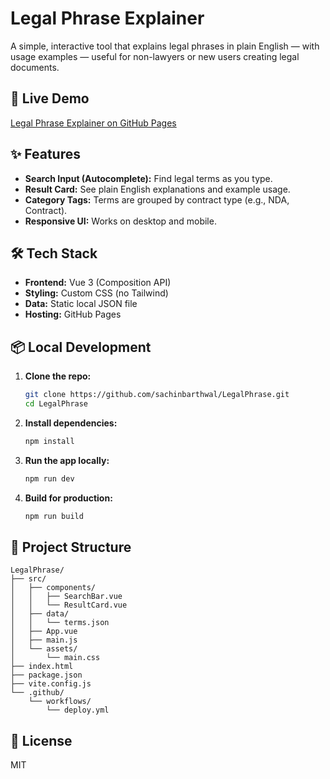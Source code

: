 # Legal Phrase Explainer

A simple, interactive tool that explains legal phrases in plain English — with usage examples — useful for non-lawyers or new users creating legal documents.

## 🚀 Live Demo

[Legal Phrase Explainer on GitHub Pages](https://sachinbarthwal.github.io/LegalPhrase/)

## ✨ Features

- **Search Input (Autocomplete):** Find legal terms as you type.
- **Result Card:** See plain English explanations and example usage.
- **Category Tags:** Terms are grouped by contract type (e.g., NDA, Contract).
- **Responsive UI:** Works on desktop and mobile.

## 🛠️ Tech Stack

- **Frontend:** Vue 3 (Composition API)
- **Styling:** Custom CSS (no Tailwind)
- **Data:** Static local JSON file
- **Hosting:** GitHub Pages

## 📦 Local Development

1. **Clone the repo:**
   ```bash
   git clone https://github.com/sachinbarthwal/LegalPhrase.git
   cd LegalPhrase
   ```

2. **Install dependencies:**
   ```bash
   npm install
   ```

3. **Run the app locally:**
   ```bash
   npm run dev
   ```

4. **Build for production:**
   ```bash
   npm run build
   ```

## 📁 Project Structure

```
LegalPhrase/
├── src/
│   ├── components/
│   │   ├── SearchBar.vue
│   │   └── ResultCard.vue
│   ├── data/
│   │   └── terms.json
│   ├── App.vue
│   ├── main.js
│   └── assets/
│       └── main.css
├── index.html
├── package.json
├── vite.config.js
└── .github/
    └── workflows/
        └── deploy.yml
```

## 📝 License

MIT